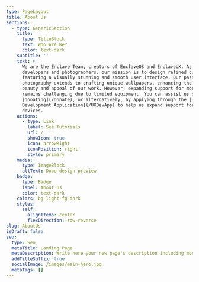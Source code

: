 ```yaml
---
type: PageLayout
title: About Us
sections:
  - type: GenericSection
    title:
      type: TitleBlock
      text: Who Are We?
      color: text-dark
    subtitle: ''
    text: >
      We are the Enclave Team, creators of EnclaveOS and EnclaveUX. As
      developers and photographers, our mission is to design refined custom ROMs
      featuring a visually stunning and smooth user interface. Our passion for
      photography extends to crafting unique wallpapers, enhancing the overall
      beauty and appeal of our work. However, expanding support for more devices
      remains challenging due to limited equipment. You can assist us by
      [donating](/Donate), or alternatively, by applying through the [UX
      Development Application](/UXDevApp) to help us expand support for more
      devices.
    actions:
      - type: Link
        label: See Tutorials
        url: /
        showIcon: true
        icon: arrowRight
        iconPosition: right
        style: primary
    media:
      type: ImageBlock
      altText: Dope design preview
    badge:
      type: Badge
      label: About Us
      color: text-dark
    colors: bg-light-fg-dark
    styles:
      self:
        alignItems: center
        flexDirection: row-reverse
slug: AboutUs
isDraft: false
seo:
  type: Seo
  metaTitle: Landing Page
  metaDescription: Write here your new page's description including most relevant keywords.
  addTitleSuffix: true
  socialImage: /images/main-hero.jpg
  metaTags: []
---
```

